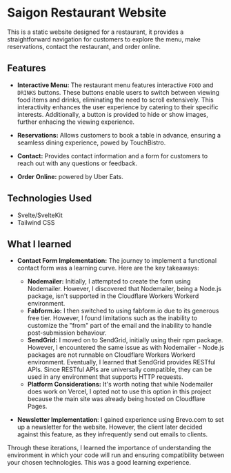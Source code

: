 # Saigon Restaurant Website

This is a static website designed for a restaurant, it provides a straightforward navigation for customers to explore the menu, make reservations, contact the restaurant, and order online.

## Features

- **Interactive Menu:** The restaurant menu features interactive `FOOD` and `DRINKS` buttons. These buttons enable users to switch between viewing food items and drinks, eliminating the need to scroll extensively. This interactivity enhances the user experience by catering to their specific interests. Additionally, a button is provided to hide or show images, further enhacing the viewing experience.

- **Reservations:** Allows customers to book a table in advance, ensuring a seamless dining experience, powed by TouchBistro.
- **Contact:** Provides contact information and a form for customers to reach out with any questions or feedback.
- **Order Online:** powered by Uber Eats.

## Technologies Used

- Svelte/SvelteKit
- Tailwind CSS

## What I learned

- **Contact Form Implementation:** The journey to implement a functional contact form was a learning curve. Here are the key takeaways:
    - **Nodemailer:** Initially, I attempted to create the form using Nodemailer. However, I discovered that Nodemailer, being a Node.js package, isn't supported in the Cloudflare Workers Workerd environment.
    - **Fabform.io:** I then switched to using fabform.io due to its generous free tier. However, I found limitations such as the inability to customize the "from" part of the email and the inability to handle post-submission behaviour.
    - **SendGrid:** I moved on to SendGrid, initially using their npm package. However, I encountered the same issue as with Nodemailer - Node.js packages are not runnable on Cloudflare Workers Workerd environment. Eventually, I learned that SendGrid provides RESTful APIs. Since RESTful APIs are universally compatible, they can be used in any environment that supports HTTP requests.
    - **Platform Considerations:** It's worth noting that while Nodemailer does work on Vercel, I opted not to use this option in this project because the main site was already being hosted on Cloudflare Pages.

- **Newsletter Implementation**: I gained experience using Brevo.com to set up a newsletter for the website. However, the client later decided against this feature, as they infrequently send out emails to clients.

  
Through these iterations, I learned the importance of understanding the environment in which your code will run and ensuring compatibility between your chosen technologies. This was a good learning experience.
